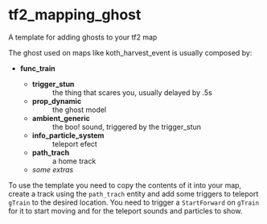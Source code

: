 # tf2_mapping_ghost
A template for adding ghosts to your tf2 map

The ghost used on maps like koth_harvest_event is usually composed by:

<ul>
  <li><strong>func_train</strong></li>    
    <ul>
      <li><strong>trigger_stun</strong></li>
        <dd>the thing that scares you, usually delayed by .5s</dd>
      <li><strong>prop_dynamic</strong></li>
        <dd>the ghost model</dd>
      <li><strong>ambient_generic</strong></li>
        <dd>the boo! sound, triggered by the trigger_stun</dd>
      <li><strong>info_particle_system</strong></li>
        <dd>teleport efect</dd>
      <li><strong>path_trach</strong></li>
        <dd>a home track</dd>
      <li><em>some extras</em></li>
    </ul>
</ul>

To use the template you need to copy the contents of it into your map, create a track using the ``path_trach`` entity and add some triggers to teleport ``gTrain`` to the desired location. You need to trigger a ``StartForward`` on ``gTrain`` for it to start moving and for the teleport sounds and particles to show.
